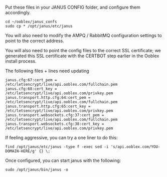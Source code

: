 Put these files in your JANUS CONFIG folder, and configure them accordingly. 

```
cd ~/ooblex/janus_confs
sudo cp * /opt/janus/etc/janus
```

You will also need to modify the AMPQ / RabbitMQ configuration settings to point to the correct address.

You will also need to point the config files to the correct SSL certificate; we generated this SSL certificate with the CERTBOT step earlier in the Ooblex install process.


The following files + lines need updating
```
janus.cfg:67:cert_pem = /etc/letsencrypt/live/api.ooblex.com/fullchain.pem
janus.cfg:68:cert_key = /etc/letsencrypt/live/api.ooblex.com/privkey.pem
janus.transport.http.cfg:64:cert_pem = /etc/letsencrypt/live/api.ooblex.com/fullchain.pem
janus.transport.http.cfg:65:cert_key = /etc/letsencrypt/live/api.ooblex.com/privkey.pem
janus.transport.websockets.cfg:37:cert_pem = /etc/letsencrypt/live/api.ooblex.com/fullchain.pem
janus.transport.websockets.cfg:38:cert_key = /etc/letsencrypt/live/api.ooblex.com/privkey.pem
```

If feeling aggressive, you can try a one liner to do this:
```
find /opt/janus/etc/janus -type f -exec sed -i 's/api.ooblex.com/YOU-DOMAIN-HERE/g' {} \;
```

Once configured, you can start janus with the following:

```
sudo /opt/janus/bin/janus -o
```
